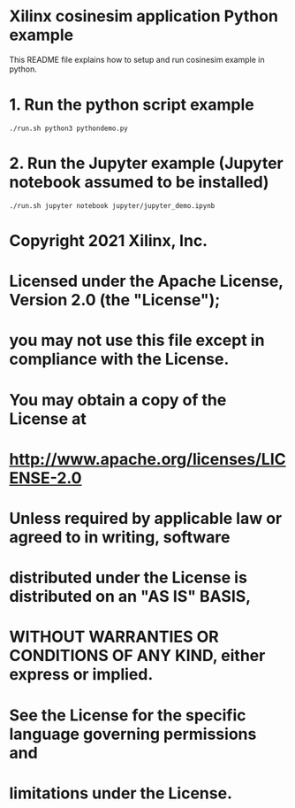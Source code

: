# Xilinx cosinesim application Python example

This README file explains how to setup and run cosinesim example in python.

# 1. Run the python script example
```
./run.sh python3 pythondemo.py
```

# 2. Run the Jupyter example (Jupyter notebook assumed to be installed)
```
./run.sh jupyter notebook jupyter/jupyter_demo.ipynb
```

#
# Copyright 2021 Xilinx, Inc.
#
# Licensed under the Apache License, Version 2.0 (the "License");
# you may not use this file except in compliance with the License.
# You may obtain a copy of the License at
# 
#      http://www.apache.org/licenses/LICENSE-2.0
# 
# Unless required by applicable law or agreed to in writing, software
# distributed under the License is distributed on an "AS IS" BASIS,
# WITHOUT WARRANTIES OR CONDITIONS OF ANY KIND, either express or implied.
# See the License for the specific language governing permissions and
# limitations under the License.
#

